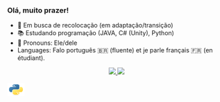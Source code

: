### Olá, muito prazer!

- 🔭 Em busca de recolocação (em adaptação/transição)
- 📚 Estudando programação (JAVA, C# (Unity), Python)
- 🤗 Pronouns: Ele/dele
- Languages: Falo português 🇧🇷 (fluente) et je parle français 🇫🇷 (en étudiant).

<div align="center">
  <a href="https://github.com/luccasfonseca">
  <img height="180em" src="https://github-readme-stats.vercel.app/api?username=luccasfonseca&show_icons=true&theme=dracula&include_all_commits=true&count_private=true"/>
  <img height="180em" src="https://github-readme-stats.vercel.app/api/top-langs/?username=luccasfonseca&layout=compact&langs_count=7&theme=dracula"/>
</div>

<div style="display: inline_block"><br>
  <!---<img align="center" alt="Luccas-Js" height="30" width="40" src="https://raw.githubusercontent.com/devicons/devicon/master/icons/javascript/javascript-plain.svg">
  <img align="center" alt="Luccas-HTML" height="30" width="40" src="https://raw.githubusercontent.com/devicons/devicon/master/icons/html5/html5-original.svg">
  <img align="center" alt="Luccas-CSS" height="30" width="40" src="https://raw.githubusercontent.com/devicons/devicon/master/icons/css3/css3-original.svg">-->
  <img align="center" alt="Luccas-Python" height="30" width="40" src="https://raw.githubusercontent.com/devicons/devicon/master/icons/python/python-original.svg">
</div>

